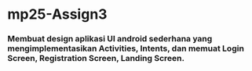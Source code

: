 # mp25-Assign3
### Membuat design aplikasi UI android sederhana yang mengimplementasikan Activities, Intents, dan memuat Login Screen, Registration Screen, Landing Screen. 
